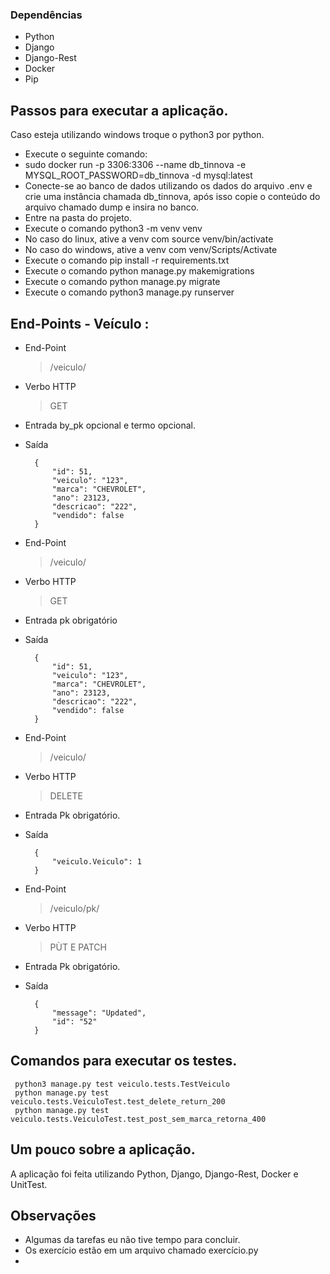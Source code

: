 
### Dependências

- Python
- Django
- Django-Rest
- Docker
- Pip


## Passos para executar a aplicação.
Caso esteja utilizando windows troque o python3 por python.

- Execute o seguinte comando:
- sudo docker run -p 3306:3306 --name db_tinnova -e MYSQL_ROOT_PASSWORD=db_tinnova -d mysql:latest
- Conecte-se ao banco de dados utilizando os dados do arquivo .env e crie uma instância chamada db_tinnova, após isso copie o conteúdo do arquivo chamado dump e insira no banco.
- Entre na pasta do projeto.
- Execute o comando python3 -m venv venv
- No caso do linux, ative a venv com source venv/bin/activate
- No caso do windows, ative a venv com venv/Scripts/Activate
- Execute o comando pip install -r requirements.txt
- Execute o comando python manage.py makemigrations
- Execute o comando python manage.py migrate
- Execute o comando python3 manage.py runserver

## End-Points - Veículo :
- End-Point

	> /veiculo/

- Verbo HTTP
	> GET

- Entrada
	 by_pk opcional e termo opcional.
	 
- Saída

        {
			"id": 51,
			"veiculo": "123",
			"marca": "CHEVROLET",
			"ano": 23123,
			"descricao": "222",
			"vendido": false
		}

- End-Point

	> /veiculo/

- Verbo HTTP
	> GET

- Entrada
	 pk obrigatório
	 
- Saída

        {
			"id": 51,
			"veiculo": "123",
			"marca": "CHEVROLET",
			"ano": 23123,
			"descricao": "222",
			"vendido": false
		}


- End-Point

	> /veiculo/

- Verbo HTTP
	> DELETE

- Entrada
	 Pk obrigatório.
	 
- Saída
    	
		{
        	"veiculo.Veiculo": 1
    	}

- End-Point

	> /veiculo/pk/

- Verbo HTTP
	> PÙT E PATCH

- Entrada
	 Pk obrigatório.
	 
- Saída
	
		{
			"message": "Updated",
			"id": "52" 
		}


## Comandos para executar os testes.
	 python3 manage.py test veiculo.tests.TestVeiculo
	 python manage.py test veiculo.tests.VeiculoTest.test_delete_return_200
	 python manage.py test veiculo.tests.VeiculoTest.test_post_sem_marca_retorna_400 
	
## Um pouco sobre a aplicação.
A aplicação foi feita utilizando Python, Django, Django-Rest, Docker e UnitTest.

## Observações
- Algumas da tarefas eu não tive tempo para concluir.
- Os exercício estão em um arquivo chamado exercício.py
- 
